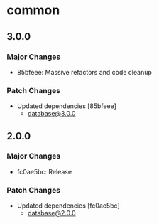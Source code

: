 # common

## 3.0.0

### Major Changes

- 85bfeee: Massive refactors and code cleanup

### Patch Changes

- Updated dependencies [85bfeee]
  - database@3.0.0

## 2.0.0

### Major Changes

- fc0ae5bc: Release

### Patch Changes

- Updated dependencies [fc0ae5bc]
  - database@2.0.0
